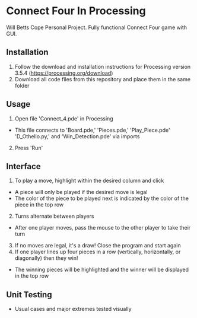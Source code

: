 # Connect Four In Processing
Will Betts Cope Personal Project. Fully functional Connect Four game with GUI.

## Installation
1. Follow the download and installation instructions for Processing version 3.5.4 (https://processing.org/download)
2. Download all code files from this repository and place them in the same folder

## Usage
1. Open file 'Connect_4.pde' in Processing
  - This file connects to 'Board.pde,' 'Pieces.pde,' 'Play_Piece.pde' 'D_Othello.py,' and 'Win_Detection.pde' via imports
2. Press 'Run'

## Interface 
1. To play a move, highlight within the desired column and click
  - A piece will only be played if the desired move is legal
  - The color of the piece to be played next is indicated by the color of the piece in the top row
2. Turns alternate between players
  - After one player moves, pass the mouse to the other player to take their turn
3. If no moves are legal, it's a draw! Close the program and start again
4. If one player lines up four pieces in a row (vertically, horizontally, or diagonally) then they win!
  - The winning pieces will be highlighted and the winner will be displayed in the top row

## Unit Testing  
  - Usual cases and major extremes tested visually
